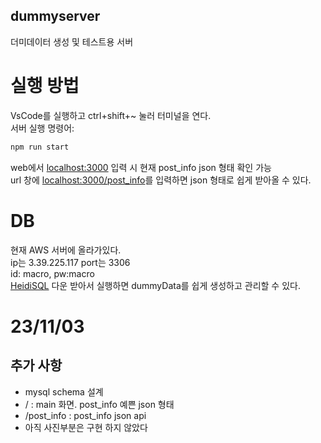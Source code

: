 ## dummyserver
 더미데이터 생성 및 테스트용 서버
# 실행 방법

VsCode를 실행하고 ctrl+shift+~ 눌러 터미널을 연다.</br>
서버 실행 명령어:</br>
```bash
npm run start
```
web에서 [localhost:3000](http://localhost:3000) 입력 시 현재 post_info json 형태 확인 가능</br>
url 창에 [localhost:3000/post_info](http://localhost:3000/post_info)를 입력하면 json 형태로 쉽게 받아올 수 있다.</br>

# DB

현재 AWS 서버에 올라가있다.</br>
ip는 3.39.225.117 port는 3306</br>
id: macro, pw:macro</br>
[HeidiSQL](https://www.heidisql.com/) 다운 받아서 실행하면 dummyData를 쉽게 생성하고 관리할 수 있다.</br>

# 23/11/03
## 추가 사항
- mysql schema 설계
- / : main 화면. post_info 예쁜 json 형태
- /post_info : post_info json api
- 아직 사진부분은 구현 하지 않았다